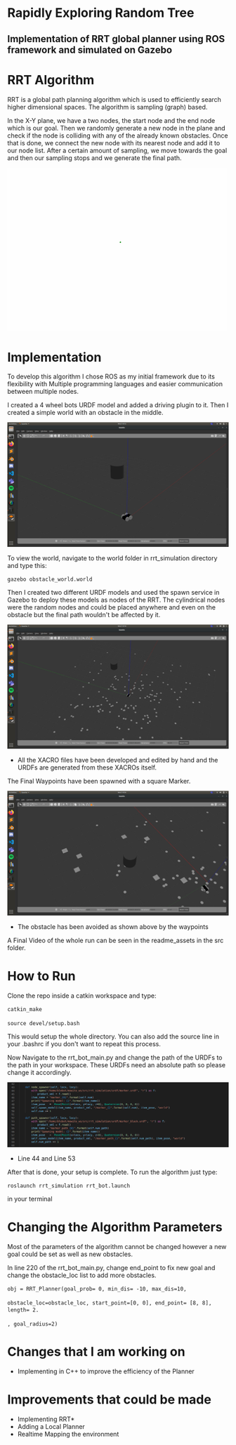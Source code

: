 # Rapidly Exploring Random Tree

Implementation of RRT global planner using ROS framework and simulated on Gazebo
--
# RRT Algorithm

RRT is a global path planning algorithm which is used to efficiently search higher dimensional spaces. The algorithm is sampling (graph) based. 

In the X-Y plane, we have a two nodes, the start node and the end node which is our goal. Then we randomly generate a new node in the plane and check if the node is colliding with any of the already known obstacles. Once that is done, we connect the new node with its nearest node and add it to our node list. After a certain amount of sampling, we move towards the goal and then our sampling stops and we generate the final path.

![picture](src/readme_assets/rrt.gif)

# Implementation

To develop this algorithm I chose ROS as my initial framework due to its flexibility with Multiple programming languages and easier communication between multiple nodes. 

I created a 4 wheel bots URDF model and added a driving plugin to it. Then I created a simple world with an obstacle in the middle.

![picture](src/readme_assets/rrt_1.png)


To view the world, navigate to the world folder in rrt_simulation directory and type this:

```
gazebo obstacle_world.world 
```

Then I created two different URDF models and used the spawn service in Gazebo to deploy these models as nodes of the RRT. The cylindrical nodes were the random nodes and could be placed anywhere and even on the obstacle but the final path wouldn't be affected by it.

![picture](src/readme_assets/rrt_3.png)

* All the XACRO files have been developed and edited by hand and the URDFs are generated from these XACROs itself.

The Final Waypoints have been spawned with a square Marker. 

![picture](src/readme_assets/rrt_4.png)

* The obstacle has been avoided as shown above by the waypoints

A Final Video of the whole run can be seen in the readme_assets in the src folder.

# How to Run

Clone the repo inside a catkin workspace and type:

```
catkin_make

source devel/setup.bash
```
This would setup the whole directory. You can also add the source line in your .bashrc if you don't want to repeat this process.

Now Navigate to the rrt_bot_main.py and change the path of the URDFs to the path in your workspace.
These URDFs need an absolute path so please change it accordingly.

![picture](src/readme_assets/rrt_5.png)

* Line 44 and Line 53

After that is done, your setup is complete. To run the algorithm just type:

```
roslaunch rrt_simulation rrt_bot.launch
```
in your terminal

# Changing the Algorithm Parameters

Most of the parameters of the algorithm cannot be changed however a new goal could be set as well as new obstacles.

In line 220 of the rrt_bot_main.py, change end_point to fix new goal and change the obstacle_loc list to add more obstacles.
```
obj = RRT_Planner(goal_prob= 0, min_dis= -10, max_dis=10, 

obstacle_loc=obstacle_loc, start_point=[0, 0], end_point= [8, 8], length= 2.

, goal_radius=2)

```
# Changes that I am working on

* Implementing in C++ to improve the efficiency of the Planner


# Improvements that could be made

* Implementing RRT*
* Adding a Local Planner
* Realtime Mapping the environment


